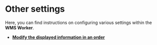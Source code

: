 # Other settings 

Here, you can find instructions on configuring various settings within the **WMS Worker**. 

- **[Modify the displayed information in an order](change-order-display-format.md)**
